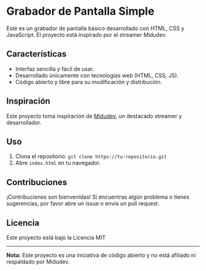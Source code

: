 # Grabador de Pantalla Simple

Este es un grabador de pantalla básico desarrollado con HTML, CSS y JavaScript. El proyecto está inspirado por el streamer Midudev.

## Características

- Interfaz sencilla y fácil de usar.
- Desarrollado únicamente con tecnologías web (HTML, CSS, JS).
- Código abierto y libre para su modificación y distribución.

## Inspiración

Este proyecto toma inspiración de [Midudev](https://twitch.tv/midudev), un destacado streamer y desarrollador.

## Uso

1. Clona el repositorio: `git clone https://tu-repositorio.git`
2. Abre `index.html` en tu navegador.

## Contribuciones

¡Contribuciones son bienvenidas! Si encuentras algún problema o tienes sugerencias, por favor abre un issue o envía un pull request.

## Licencia

Este proyecto está bajo la Licencia MIT 

---

**Nota:** Este proyecto es una iniciativa de código abierto y no está afiliado ni respaldado por Midudev.

